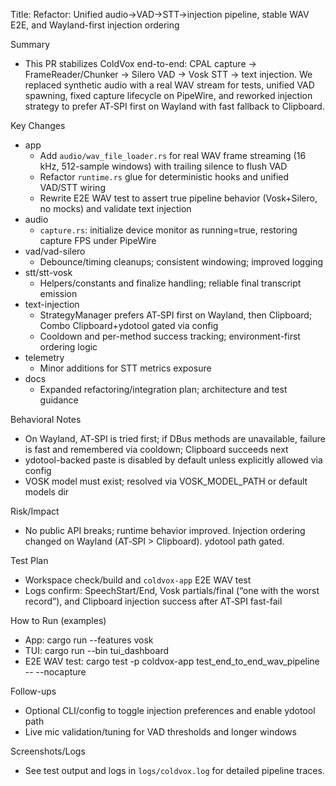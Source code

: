 Title: Refactor: Unified audio→VAD→STT→injection pipeline, stable WAV E2E, and Wayland-first injection ordering

Summary
- This PR stabilizes ColdVox end-to-end: CPAL capture → FrameReader/Chunker → Silero VAD → Vosk STT → text injection. We replaced synthetic audio with a real WAV stream for tests, unified VAD spawning, fixed capture lifecycle on PipeWire, and reworked injection strategy to prefer AT‑SPI first on Wayland with fast fallback to Clipboard.

Key Changes
- app
  - Add `audio/wav_file_loader.rs` for real WAV frame streaming (16 kHz, 512-sample windows) with trailing silence to flush VAD
  - Refactor `runtime.rs` glue for deterministic hooks and unified VAD/STT wiring
  - Rewrite E2E WAV test to assert true pipeline behavior (Vosk+Silero, no mocks) and validate text injection
- audio
  - `capture.rs`: initialize device monitor as running=true, restoring capture FPS under PipeWire
- vad/vad-silero
  - Debounce/timing cleanups; consistent windowing; improved logging
- stt/stt-vosk
  - Helpers/constants and finalize handling; reliable final transcript emission
- text-injection
  - StrategyManager prefers AT‑SPI first on Wayland, then Clipboard; Combo Clipboard+ydotool gated via config
  - Cooldown and per-method success tracking; environment-first ordering logic
- telemetry
  - Minor additions for STT metrics exposure
- docs
  - Expanded refactoring/integration plan; architecture and test guidance

Behavioral Notes
- On Wayland, AT‑SPI is tried first; if DBus methods are unavailable, failure is fast and remembered via cooldown; Clipboard succeeds next
- ydotool-backed paste is disabled by default unless explicitly allowed via config
- VOSK model must exist; resolved via VOSK_MODEL_PATH or default models dir

Risk/Impact
- No public API breaks; runtime behavior improved. Injection ordering changed on Wayland (AT‑SPI > Clipboard). ydotool path gated.

Test Plan
- Workspace check/build and `coldvox-app` E2E WAV test
- Logs confirm: SpeechStart/End, Vosk partials/final (“one with the worst record”), and Clipboard injection success after AT‑SPI fast-fail

How to Run (examples)
- App: cargo run --features vosk
- TUI: cargo run --bin tui_dashboard
- E2E WAV test: cargo test -p coldvox-app test_end_to_end_wav_pipeline -- --nocapture

Follow-ups
- Optional CLI/config to toggle injection preferences and enable ydotool path
- Live mic validation/tuning for VAD thresholds and longer windows

Screenshots/Logs
- See test output and logs in `logs/coldvox.log` for detailed pipeline traces.
